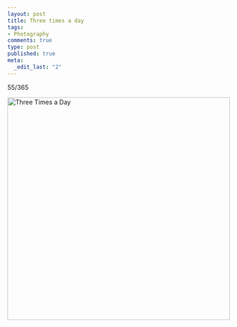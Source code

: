 ```yaml
--- 
layout: post
title: Three times a day
tags: 
- Photography
comments: true
type: post
published: true
meta: 
  _edit_last: "2"
---
```

55/365

<a href="http://www.flickr.com/photos/aaronbrethorst/3308017735/" title="Three Times a Day by aaronbrethorst, on Flickr"><img src="http://farm4.static.flickr.com/3531/3308017735_5ace42ef72.jpg" width="500" height="500" alt="Three Times a Day" /></a>
